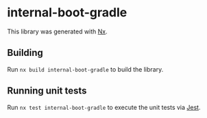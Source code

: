 # internal-boot-gradle

This library was generated with [Nx](https://nx.dev).

## Building

Run `nx build internal-boot-gradle` to build the library.

## Running unit tests

Run `nx test internal-boot-gradle` to execute the unit tests via [Jest](https://jestjs.io).
